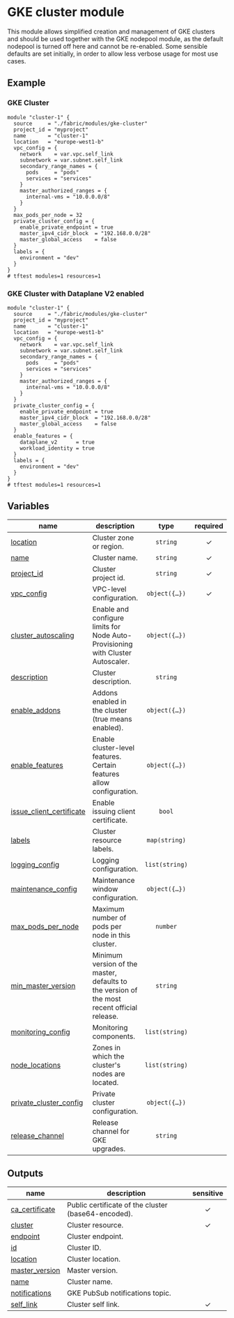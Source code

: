 # GKE cluster module

This module allows simplified creation and management of GKE clusters and should be used together with the GKE nodepool module, as the default nodepool is turned off here and cannot be re-enabled. Some sensible defaults are set initially, in order to allow less verbose usage for most use cases.

## Example

### GKE Cluster

```hcl
module "cluster-1" {
  source     = "./fabric/modules/gke-cluster"
  project_id = "myproject"
  name       = "cluster-1"
  location   = "europe-west1-b"
  vpc_config = {
    network    = var.vpc.self_link
    subnetwork = var.subnet.self_link
    secondary_range_names = {
      pods     = "pods"
      services = "services"
    }
    master_authorized_ranges = {
      internal-vms = "10.0.0.0/8"
    }
  }
  max_pods_per_node = 32
  private_cluster_config = {
    enable_private_endpoint = true
    master_ipv4_cidr_block  = "192.168.0.0/28"
    master_global_access    = false
  }
  labels = {
    environment = "dev"
  }
}
# tftest modules=1 resources=1
```

### GKE Cluster with Dataplane V2 enabled

```hcl
module "cluster-1" {
  source     = "./fabric/modules/gke-cluster"
  project_id = "myproject"
  name       = "cluster-1"
  location   = "europe-west1-b"
  vpc_config = {
    network    = var.vpc.self_link
    subnetwork = var.subnet.self_link
    secondary_range_names = {
      pods     = "pods"
      services = "services"
    }
    master_authorized_ranges = {
      internal-vms = "10.0.0.0/8"
    }
  }
  private_cluster_config = {
    enable_private_endpoint = true
    master_ipv4_cidr_block  = "192.168.0.0/28"
    master_global_access    = false
  }
  enable_features = {
    dataplane_v2      = true
    workload_identity = true
  }
  labels = {
    environment = "dev"
  }
}
# tftest modules=1 resources=1
```
<!-- BEGIN TFDOC -->

## Variables

| name | description | type | required | default |
|---|---|:---:|:---:|:---:|
| [location](variables.tf#L117) | Cluster zone or region. | <code>string</code> | ✓ |  |
| [name](variables.tf#L169) | Cluster name. | <code>string</code> | ✓ |  |
| [project_id](variables.tf#L196) | Cluster project id. | <code>string</code> | ✓ |  |
| [vpc_config](variables.tf#L207) | VPC-level configuration. | <code title="object&#40;&#123;&#10;  network    &#61; string&#10;  subnetwork &#61; string&#10;  secondary_range_blocks &#61; optional&#40;object&#40;&#123;&#10;    cluster  &#61; string&#10;    services &#61; string&#10;  &#125;&#41;&#41;&#10;  secondary_range_names &#61; optional&#40;object&#40;&#123;&#10;    cluster  &#61; string&#10;    services &#61; string&#10;  &#125;&#41;&#41;&#10;  master_authorized_ranges &#61; optional&#40;map&#40;string&#41;&#41;&#10;&#125;&#41;">object&#40;&#123;&#8230;&#125;&#41;</code> | ✓ |  |
| [cluster_autoscaling](variables.tf#L17) | Enable and configure limits for Node Auto-Provisioning with Cluster Autoscaler. | <code title="object&#40;&#123;&#10;  auto_provisioning_defaults &#61; optional&#40;object&#40;&#123;&#10;    boot_disk_kms_key &#61; optional&#40;string&#41;&#10;    image_type        &#61; optional&#40;string&#41;&#10;    oauth_scopes      &#61; optional&#40;list&#40;string&#41;&#41;&#10;    service_account   &#61; optional&#40;string&#41;&#10;  &#125;&#41;&#41;&#10;  cpu_limits &#61; optional&#40;object&#40;&#123;&#10;    min &#61; number&#10;    max &#61; number&#10;  &#125;&#41;&#41;&#10;  mem_limits &#61; optional&#40;object&#40;&#123;&#10;    min &#61; number&#10;    max &#61; number&#10;  &#125;&#41;&#41;&#10;&#125;&#41;">object&#40;&#123;&#8230;&#125;&#41;</code> |  | <code>null</code> |
| [description](variables.tf#L38) | Cluster description. | <code>string</code> |  | <code>null</code> |
| [enable_addons](variables.tf#L44) | Addons enabled in the cluster (true means enabled). | <code title="object&#40;&#123;&#10;  cloudrun                       &#61; optional&#40;bool, false&#41;&#10;  config_connector               &#61; optional&#40;bool, false&#41;&#10;  dns_cache                      &#61; optional&#40;bool, false&#41;&#10;  gce_persistent_disk_csi_driver &#61; optional&#40;bool, false&#41;&#10;  gcp_filestore_csi_driver       &#61; optional&#40;bool, false&#41;&#10;  gke_backup_agent               &#61; optional&#40;bool, false&#41;&#10;  horizontal_pod_autoscaling     &#61; optional&#40;bool, false&#41;&#10;  http_load_balancing            &#61; optional&#40;bool, false&#41;&#10;  istio &#61; optional&#40;object&#40;&#123;&#10;    enable_tls &#61; bool&#10;  &#125;&#41;&#41;&#10;  kalm           &#61; optional&#40;bool, false&#41;&#10;  network_policy &#61; optional&#40;bool, false&#41;&#10;&#125;&#41;">object&#40;&#123;&#8230;&#125;&#41;</code> |  | <code title="&#123;&#10;  horizontal_pod_autoscaling &#61; true&#10;  http_load_balancing        &#61; true&#10;&#125;">&#123;&#8230;&#125;</code> |
| [enable_features](variables.tf#L68) | Enable cluster-level features. Certain features allow configuration. | <code title="object&#40;&#123;&#10;  autopilot            &#61; optional&#40;bool, false&#41;&#10;  binary_authorization &#61; optional&#40;bool, false&#41;&#10;  cloud_dns &#61; optional&#40;object&#40;&#123;&#10;    cluster_dns        &#61; optional&#40;string&#41;&#10;    cluster_dns_scope  &#61; optional&#40;string&#41;&#10;    cluster_dns_domain &#61; optional&#40;string&#41;&#10;  &#125;&#41;&#41;&#10;  database_encryption &#61; optional&#40;object&#40;&#123;&#10;    state    &#61; string&#10;    key_name &#61; string&#10;  &#125;&#41;&#41;&#10;  dataplane_v2         &#61; optional&#40;bool, false&#41;&#10;  groups_for_rbac      &#61; optional&#40;string&#41;&#10;  intranode_visibility &#61; optional&#40;bool, false&#41;&#10;  l4_ilb_subsetting    &#61; optional&#40;bool, false&#41;&#10;  pod_security_policy  &#61; optional&#40;bool, false&#41;&#10;  resource_usage_export &#61; optional&#40;object&#40;&#123;&#10;    dataset                              &#61; optional&#40;string&#41;&#10;    enable_network_egress_metering       &#61; optional&#40;bool, false&#41;&#10;    enable_resource_consumption_metering &#61; optional&#40;bool, false&#41;&#10;  &#125;&#41;&#41;&#10;  shielded_nodes &#61; optional&#40;bool, false&#41;&#10;  tpu            &#61; optional&#40;bool, false&#41;&#10;  upgrade_notifications &#61; optional&#40;object&#40;&#123;&#10;    topic_id &#61; optional&#40;string&#41;&#10;  &#125;&#41;&#41;&#10;  vertical_pod_autoscaling &#61; optional&#40;bool, false&#41;&#10;  workload_identity        &#61; optional&#40;bool, false&#41;&#10;&#125;&#41;">object&#40;&#123;&#8230;&#125;&#41;</code> |  | <code title="&#123;&#10;  workload_identity &#61; true&#10;&#125;">&#123;&#8230;&#125;</code> |
| [issue_client_certificate](variables.tf#L105) | Enable issuing client certificate. | <code>bool</code> |  | <code>false</code> |
| [labels](variables.tf#L111) | Cluster resource labels. | <code>map&#40;string&#41;</code> |  | <code>null</code> |
| [logging_config](variables.tf#L122) | Logging configuration. | <code>list&#40;string&#41;</code> |  | <code>&#91;&#34;SYSTEM_COMPONENTS&#34;&#93;</code> |
| [maintenance_config](variables.tf#L128) | Maintenance window configuration. | <code title="object&#40;&#123;&#10;  daily_window_start_time &#61; optional&#40;string&#41;&#10;  recurring_window &#61; optional&#40;object&#40;&#123;&#10;    start_time &#61; string&#10;    end_time   &#61; string&#10;    recurrence &#61; string&#10;  &#125;&#41;&#41;&#10;  maintenance_exclusions &#61; optional&#40;list&#40;object&#40;&#123;&#10;    name       &#61; string&#10;    start_time &#61; string&#10;    end_time   &#61; string&#10;    scope      &#61; optional&#40;string&#41;&#10;  &#125;&#41;&#41;&#41;&#10;&#125;&#41;">object&#40;&#123;&#8230;&#125;&#41;</code> |  | <code title="&#123;&#10;  daily_window_start_time &#61; &#34;03:00&#34;&#10;  recurring_window        &#61; null&#10;  maintenance_exclusion   &#61; &#91;&#93;&#10;&#125;">&#123;&#8230;&#125;</code> |
| [max_pods_per_node](variables.tf#L151) | Maximum number of pods per node in this cluster. | <code>number</code> |  | <code>110</code> |
| [min_master_version](variables.tf#L157) | Minimum version of the master, defaults to the version of the most recent official release. | <code>string</code> |  | <code>null</code> |
| [monitoring_config](variables.tf#L163) | Monitoring components. | <code>list&#40;string&#41;</code> |  | <code>&#91;&#34;SYSTEM_COMPONENTS&#34;&#93;</code> |
| [node_locations](variables.tf#L174) | Zones in which the cluster's nodes are located. | <code>list&#40;string&#41;</code> |  | <code>&#91;&#93;</code> |
| [private_cluster_config](variables.tf#L181) | Private cluster configuration. | <code title="object&#40;&#123;&#10;  enable_private_endpoint &#61; optional&#40;bool&#41;&#10;  master_ipv4_cidr_block  &#61; optional&#40;string&#41;&#10;  master_global_access    &#61; optional&#40;bool&#41;&#10;  peering_config &#61; optional&#40;object&#40;&#123;&#10;    export_routes &#61; optional&#40;bool&#41;&#10;    import_routes &#61; optional&#40;bool&#41;&#10;    project_id    &#61; optional&#40;string&#41;&#10;  &#125;&#41;&#41;&#10;&#125;&#41;">object&#40;&#123;&#8230;&#125;&#41;</code> |  | <code>null</code> |
| [release_channel](variables.tf#L201) | Release channel for GKE upgrades. | <code>string</code> |  | <code>null</code> |

## Outputs

| name | description | sensitive |
|---|---|:---:|
| [ca_certificate](outputs.tf#L17) | Public certificate of the cluster (base64-encoded). | ✓ |
| [cluster](outputs.tf#L23) | Cluster resource. | ✓ |
| [endpoint](outputs.tf#L29) | Cluster endpoint. |  |
| [id](outputs.tf#L34) | Cluster ID. |  |
| [location](outputs.tf#L39) | Cluster location. |  |
| [master_version](outputs.tf#L44) | Master version. |  |
| [name](outputs.tf#L49) | Cluster name. |  |
| [notifications](outputs.tf#L54) | GKE PubSub notifications topic. |  |
| [self_link](outputs.tf#L59) | Cluster self link. | ✓ |

<!-- END TFDOC -->
